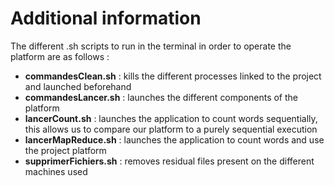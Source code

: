 # Additional information

The different .sh scripts to run in the terminal in order to operate the platform are as follows :
- **commandesClean.sh** : kills the different processes linked to the project and launched beforehand 
- **commandesLancer.sh** : launches the different components of the platform 
- **lancerCount.sh** : launches the application to count words sequentially, this allows us to compare our platform to a purely sequential execution 
- **lancerMapReduce.sh** : launches the application to count words and use the project platform
- **supprimerFichiers.sh** : removes residual files present on the different machines used
